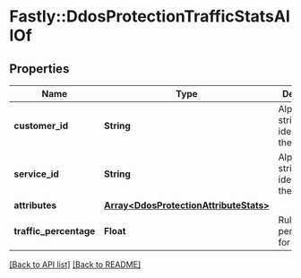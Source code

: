 # Fastly::DdosProtectionTrafficStatsAllOf

## Properties

| Name | Type | Description | Notes |
| ---- | ---- | ----------- | ----- |
| **customer_id** | **String** | Alphanumeric string identifying the customer. | [optional] |
| **service_id** | **String** | Alphanumeric string identifying the service. | [optional] |
| **attributes** | [**Array&lt;DdosProtectionAttributeStats&gt;**](DdosProtectionAttributeStats.md) |  | [optional] |
| **traffic_percentage** | **Float** | Rule traffic percentage for the event. | [optional] |

[[Back to API list]](../../README.md#endpoints) [[Back to README]](../../README.md)

